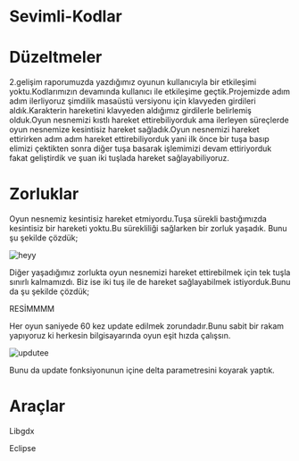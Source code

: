 # Sevimli-Kodlar

# Düzeltmeler
2.gelişim raporumuzda  yazdığımız oyunun kullanıcıyla bir etkileşimi yoktu.Kodlarımızın devamında kullanıcı ile etkileşime geçtik.Projemizde adım adım ilerliyoruz şimdilik masaüstü versiyonu için klavyeden girdileri aldık.Karakterin hareketini klavyeden aldığımız girdilerle belirlemiş olduk.Oyun nesnemizi kıstlı hareket ettirebiliyorduk ama ilerleyen süreçlerde oyun nesnemize kesintisiz hareket sağladık.Oyun nesnemizi hareket ettirirken adım adım hareket ettirebiliyorduk yani ilk önce bir tuşa basıp elimizi çektikten sonra diğer tuşa basarak işlemimizi devam ettiriyorduk fakat geliştirdik ve şuan iki tuşlada hareket sağlayabiliyoruz.

# Zorluklar
Oyun nesnemiz kesintisiz hareket etmiyordu.Tuşa sürekli bastığımızda kesintisiz bir hareketi yoktu.Bu sürekliliği sağlarken bir zorluk yaşadık. Bunu şu şekilde çözdük;


![heyy](https://1.bp.blogspot.com/-iw5bScnEyQk/YIMQGW6CJkI/AAAAAAAAAkE/6DK5ScMGpOEMB09Bf5Gz8fU161ocsd6vQCLcBGAsYHQ/s489/resim_2021-04-23_211830.png)

Diğer yaşadığımız zorlukta oyun nesnemizi hareket ettirebilmek için tek tuşla sınırlı kalmamızdı. Biz ise iki tuş ile de hareket sağlayabilmek istiyorduk.Bunu da şu şekilde çözdük;

RESİMMMM

Her oyun saniyede 60 kez update edilmek zorundadır.Bunu sabit bir rakam yapıyoruz ki herkesin bilgisayarında oyun eşit hızda çalışsın.

![updutee](https://1.bp.blogspot.com/-VVTF9wvWgUE/YILRKSLC7iI/AAAAAAAAAj8/xlWHfYoIDrU8n9SlcLBL5Yd-GxqWoqnUACLcBGAsYHQ/s484/WhatsApp%2BImage%2B2021-04-23%2Bat%2B16.49.18.jpeg)

Bunu da update fonksiyonunun içine delta parametresini koyarak yaptık.

# Araçlar
 Libgdx 
 
 Eclipse

